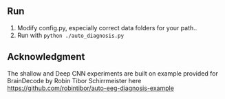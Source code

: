 
## Run
1. Modify config.py, especially correct data folders for your path..
2. Run with `python ./auto_diagnosis.py`
##
## Acknowledgment 
The shallow and Deep CNN experiments are built on example provided for BrainDecode by ‪Robin Tibor Schirrmeister here
https://github.com/robintibor/auto-eeg-diagnosis-example
